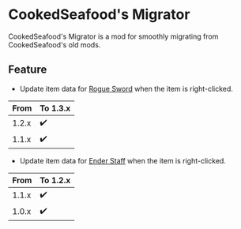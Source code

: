 # CookedSeafood's Migrator

CookedSeafood's Migrator is a mod for smoothly migrating from CookedSeafood's old mods.

## Feature

- Update item data for [Rogue Sword](https://github.com/CookedSeafood/rogue-sword) when the item is right-clicked.

| From | To 1.3.x |
| --- | --- |
| 1.2.x | ✔️ |
| 1.1.x | ✔️ |

- Update item data for [Ender Staff](https://github.com/CookedSeafood/ender-staff) when the item is right-clicked.

| From | To 1.2.x |
| --- | --- |
| 1.1.x | ✔️ |
| 1.0.x | ✔️ |
